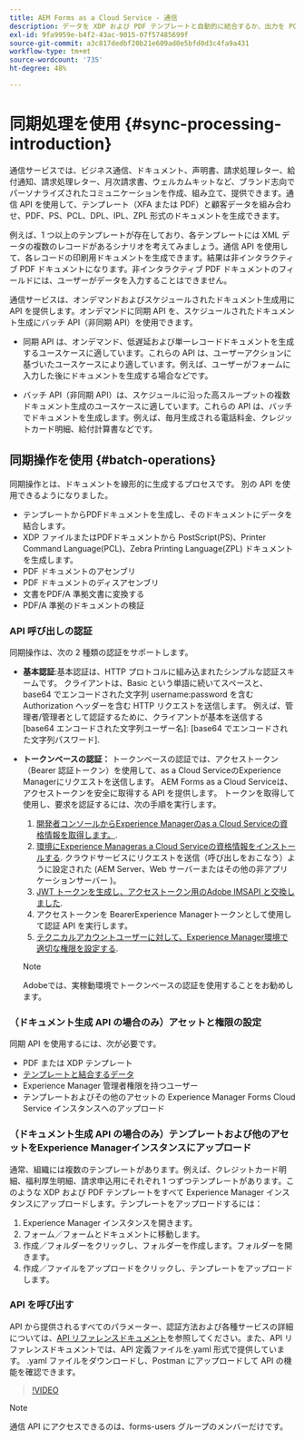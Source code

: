 ```yaml
---
title: AEM Forms as a Cloud Service - 通信
description: データを XDP および PDF テンプレートと自動的に結合するか、出力を PCL、ZPL および PostScript 形式で生成します
exl-id: 9fa9959e-b4f2-43ac-9015-07f57485699f
source-git-commit: a3c817dedbf20b21e609ad0e5bfd0d3c4fa9a431
workflow-type: tm+mt
source-wordcount: '735'
ht-degree: 48%

---
```



# 同期処理を使用 {#sync-processing-introduction}

通信サービスでは、ビジネス通信、ドキュメント、声明書、請求処理レター、給付通知、請求処理レター、月次請求書、ウェルカムキットなど、ブランド志向でパーソナライズされたコミュニケーションを作成、組み立て、提供できます。通信 API を使用して、テンプレート（XFA または PDF）と顧客データを組み合わせ、PDF、PS、PCL、DPL、IPL、ZPL 形式のドキュメントを生成できます。

例えば、1 つ以上のテンプレートが存在しており、各テンプレートには XML データの複数のレコードがあるシナリオを考えてみましょう。通信 API を使用して、各レコードの印刷用ドキュメントを生成できます。<!-- You can also combine the records into a single document. -->結果は非インタラクティブ PDF ドキュメントになります。非インタラクティブ PDF ドキュメントのフィールドには、ユーザーがデータを入力することはできません。


通信サービスは、オンデマンドおよびスケジュールされたドキュメント生成用に API を提供します。オンデマンドに同期 API を、スケジュールされたドキュメント生成にバッチ API（非同期 API）を使用できます。

* 同期 API は、オンデマンド、低遅延および単一レコードドキュメントを生成するユースケースに適しています。これらの API は、ユーザーアクションに基づいたユースケースにより適しています。例えば、ユーザーがフォームに入力した後にドキュメントを生成する場合などです。

* バッチ API（非同期 API）は、スケジュールに沿った高スループットの複数ドキュメント生成のユースケースに適しています。これらの API は、バッチでドキュメントを生成します。例えば、毎月生成される電話料金、クレジットカード明細、給付計算書などです。

## 同期操作を使用 {#batch-operations}

同期操作とは、ドキュメントを線形的に生成するプロセスです。 別の API を使用できるようになりました。

* テンプレートからPDFドキュメントを生成し、そのドキュメントにデータを結合します。
* XDP ファイルまたはPDFドキュメントから PostScript(PS)、Printer Command Language(PCL)、Zebra Printing Language(ZPL) ドキュメントを生成します。
* PDF ドキュメントのアセンブリ
* PDF ドキュメントのディスアセンブリ
* 文書をPDF/A 準拠文書に変換する
* PDF/A 準拠のドキュメントの検証


### API 呼び出しの認証

同期操作は、次の 2 種類の認証をサポートします。

* **基本認証**:基本認証は、HTTP プロトコルに組み込まれたシンプルな認証スキームです。 クライアントは、Basic という単語に続いてスペースと、base64 でエンコードされた文字列 username:password を含む Authorization ヘッダーを含む HTTP リクエストを送信します。 例えば、管理者/管理者として認証するために、クライアントが基本を送信する [base64 エンコードされた文字列ユーザー名]: [base64 でエンコードされた文字列パスワード].

* **トークンベースの認証：** トークンベースの認証では、アクセストークン（Bearer 認証トークン）を使用して、as a Cloud ServiceのExperience Managerにリクエストを送信します。 AEM Forms as a Cloud Serviceは、アクセストークンを安全に取得する API を提供します。 トークンを取得して使用し、要求を認証するには、次の手順を実行します。

   1. [開発者コンソールからExperience Managerのas a Cloud Serviceの資格情報を取得します。](https://experienceleague.adobe.com/docs/experience-manager-learn/getting-started-with-aem-headless/authentication/service-credentials.html).
   1. [環境にExperience Manageras a Cloud Serviceの資格情報をインストールする](https://experienceleague.adobe.com/docs/experience-manager-learn/getting-started-with-aem-headless/authentication/service-credentials.html). クラウドサービスにリクエストを送信（呼び出しをおこなう）ように設定された (AEM Server、Web サーバーまたはその他の非アプリケーションサーバー )。
   1. [JWT トークンを生成し、アクセストークン用のAdobe IMSAPI と交換しました](https://experienceleague.adobe.com/docs/experience-manager-learn/getting-started-with-aem-headless/authentication/service-credentials.html).
   1. アクセストークンを BearerExperience Managerトークンとして使用して認証 API を実行します。
   1. [テクニカルアカウントユーザーに対して、Experience Manager環境で適切な権限を設定する](https://experienceleague.adobe.com/docs/experience-manager-learn/getting-started-with-aem-headless/authentication/service-credentials.html?lang=en#configure-access-in-aem).

   >[!NOTE]
   >
   >Adobeでは、実稼動環境でトークンベースの認証を使用することをお勧めします。


### （ドキュメント生成 API の場合のみ）アセットと権限の設定

同期 API を使用するには、次が必要です。

* PDF または XDP テンプレート
* [テンプレートと結合するデータ](#form-data)
* Experience Manager 管理者権限を持つユーザー
* テンプレートおよびその他のアセットの Experience Manager Forms Cloud Service インスタンスへのアップロード

### （ドキュメント生成 API の場合のみ）テンプレートおよび他のアセットをExperience Managerインスタンスにアップロード

通常、組織には複数のテンプレートがあります。例えば、クレジットカード明細、福利厚生明細、請求申込用にそれぞれ 1 つずつテンプレートがあります。このような XDP および PDF テンプレートをすべて Experience Manager インスタンスにアップロードします。テンプレートをアップロードするには：

1. Experience Manager インスタンスを開きます。
1. フォーム／フォームとドキュメントに移動します。
1. 作成／フォルダーをクリックし、フォルダーを作成します。フォルダーを開きます。
1. 作成／ファイルをアップロードをクリックし、テンプレートをアップロードします。


### API を呼び出す

API から提供されるすべてのパラメーター、認証方法および各種サービスの詳細については、[API リファレンスドキュメント](https://www.adobe.io/experience-manager-forms-cloud-service-developer-reference/api/sync/#tag/Communications-Services)を参照してください。また、API リファレンスドキュメントでは、API 定義ファイルを.yaml 形式で提供しています。 .yaml ファイルをダウンロードし、Postman にアップロードして API の機能を確認できます。

>[!VIDEO](https://video.tv.adobe.com/v/335771)

>[!NOTE]
>
>通信 API にアクセスできるのは、forms-users グループのメンバーだけです。
